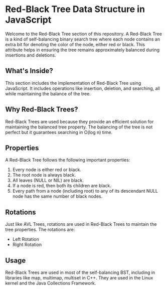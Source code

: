 # Red-Black Tree Data Structure in JavaScript

Welcome to the Red-Black Tree section of this repository. A Red-Black Tree is a kind of self-balancing binary search tree where each node contains an extra bit for denoting the color of the node, either red or black. This attribute helps in ensuring the tree remains approximately balanced during insertions and deletions.

## What's Inside?

This section includes the implementation of Red-Black Tree using JavaScript. It includes operations like insertion, deletion, and searching, all while maintaining the balance of the tree.

## Why Red-Black Trees?

Red-Black Trees are used because they provide an efficient solution for maintaining the balanced tree property. The balancing of the tree is not perfect but it guarantees searching in O(log n) time. 

## Properties

A Red-Black Tree follows the following important properties:

1. Every node is either red or black.
2. The root node is always black.
3. All leaves (NULL or NIL) are black.
4. If a node is red, then both its children are black.
5. Every path from a node (including root) to any of its descendant NULL node has the same number of black nodes.

## Rotations

Just like AVL Trees, rotations are used in Red-Black Trees to maintain the tree properties. The rotations are:

- Left Rotation
- Right Rotation

## Usage

Red-Black Trees are used in most of the self-balancing BST, including in libraries like map, multimap, multiset in C++. They are used in the Linux kernel and the Java Collections Framework.
